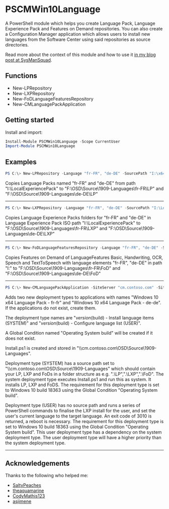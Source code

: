 # PSCMWin10Language
A PowerShell module which helps you create Language Pack, Language Experience Pack and Features on Demand repositories. You can also create a Configuration Manager application which allows users to install new languages from the Software Center using said repositories as source directories.

Read more about the context of this module and how to use it [in my blog post at SysManSquad](https://sysmansquad.com/2020/06/04/deploy-languages-via-software-center-with-pscmwin10language/).

## Functions

- New-LPRepository
- New-LXPRepository
- New-FoDLanguageFeaturesRepository
- New-CMLanguagePackApplication

## Getting started

Install and import:

```powershell
Install-Module PSCMWin10Language -Scope CurrentUser
Import-Module PSCMWin10Language
```

## Examples

```powershell
PS C:\> New-LPRepository -Language "fr-FR", "de-DE" -SourcePath "I:\x64\langpacks" -TargetPath "F:\OSD\Source\1909-Languages"
```

Copies Language Packs named "fr-FR" and "de-DE" from path "I:\LocalExperiencePack" to "F:\OSD\Source\1909-Languages\fr-FR\LP" and "F:\OSD\Source\1909-Languages\de-DE\LP"

___

```powershell
PS C:\> New-LXPRepository -Language "fr-FR", "de-DE" -SourcePath "I:\LocalExperiencePack" -TargetPath "F:\OSD\Source\1909-Languages"
```

Copies Language Experience Packs folders for "fr-FR" and "de-DE" in Language Experience Pack ISO path "I:\LocalExperiencePack" to "F:\OSD\Source\1909-Languages\fr-FR\LXP" and "F:\OSD\Source\1909-Languages\de-DE\LXP"

___

```powershell
PS C:\> New-FoDLanguageFeaturesRepository -Language "fr-FR", "de-DE" -SourcePath "I:\" -TargetPath "F:\OSD\Source\1909-Languages"
```

Copies Features on Demand of LanguageFeatures Basic, Handwriting, OCR, Speech and TextToSpeech with language elements "fr-FR", "de-DE" in path "I:\" to "F:\OSD\Source\1909-Languages\fr-FR\FoD" and "F:\OSD\Source\1909-Languages\de-DE\FoD"

___

```powershell
PS C:\> New-CMLanguagePackApplication -SiteServer "cm.contoso.com" -SiteCode "P01" -SourcePath "\\cm.contoso.com\OSD\Source\1909-Languages" -Languages "fr-fr", "de-de" -$WindowsVersion = @{ 'Version' = '1909'; 'Build' = '18363' } -GlobalConditionName 'Operating System build' -CreateAppIfMissing -CreateGlobalConditionIfMissing
```

Adds two new deployment types to applications with names "Windows 10 x64 Language Pack - fr-fr" and "Windows 10 x64 Language Pack - de-de". If the applications do not exist, create them.

The deployment type names are "$version ($build) - Install language items (SYSTEM)" and "$version ($build) - Configure language list (USER)". 

A Global Condition named "Operating System build" will be created if it does not exist.

Install.ps1 is created and stored in "\\\\cm.contoso.com\OSD\Source\1909-Languages".

Deployment type (SYSTEM) has a source path set to "\\\\cm.contoso.com\OSD\Source\1909-Languages" which should contain your LP, LXP and FoDs in a folder structure as e.g. ".\LP\",".\LXP\",".\FoD\". The system deployment type executes Install.ps1 and run this as system. It installs LP, LXP and FoDS. The requirement for this deployment type is set to Windows 10 build 18363 using the Global Condition "Operating System build".

Deployment type (USER) has no source path and runs a series of PowerShell commands to finalise the LXP install for the user, and set the user's current language to the target language. An exit code of 3010 is returned, a reboot is necessary. The requirement for this deployment type is set to Windows 10 build 18363 using the Global Condition "Operating System build". This user deployment type has a dependency on the system deployment type. The user deployment type will have a higher priority than the system deployment type.

___

## Acknowledgements 

Thanks to the following who helped me:

- [SaltyPeaches](https://github.com/saltyPeaches)
- [theaquamarine](https://github.com/theaquamarine)
- [CodyMathis123](https://github.com/codymathis123)
- [asjimene](https://github.com/asjimene)
